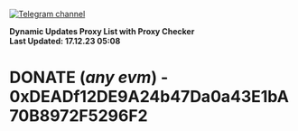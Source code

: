 [![Telegram channel](https://img.shields.io/endpoint?url=https://runkit.io/damiankrawczyk/telegram-badge/branches/master?url=https://t.me/n4z4v0d)](https://t.me/n4z4v0d) 

**Dynamic Updates Proxy List with Proxy Checker**  
**Last Updated: 17.12.23 05:08**

# DONATE (_any evm_) - 0xDEADf12DE9A24b47Da0a43E1bA70B8972F5296F2
